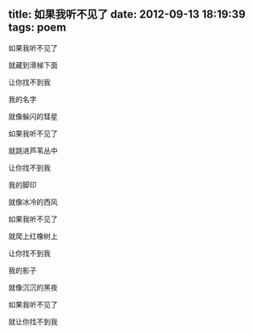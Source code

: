 title: 如果我听不见了
date: 2012-09-13 18:19:39
tags: poem
---
如果我听不见了 

就藏到滑梯下面

让你找不到我

我的名字

就像躲闪的彗星

  

如果我听不见了 

就跳进芦苇丛中

让你找不到我

我的脚印

就像冰冷的西风



如果我听不见了

就爬上红橡树上

让你找不到我

我的影子 

就像沉沉的黑夜

  

如果我听不见了

就让你找不到我